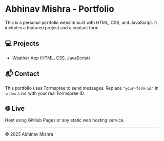 
# Abhinav Mishra - Portfolio

This is a personal portfolio website built with HTML, CSS, and JavaScript. It includes a featured project and a contact form.

## 💻 Projects
- Weather App (HTML, CSS, JavaScript)

## 📬 Contact
This portfolio uses Formspree to send messages. Replace `"your-form-id"` in `index.html` with your real Formspree ID.

## 🌐 Live
Host using GitHub Pages or any static web hosting service.

---
© 2025 Abhinav Mishra
